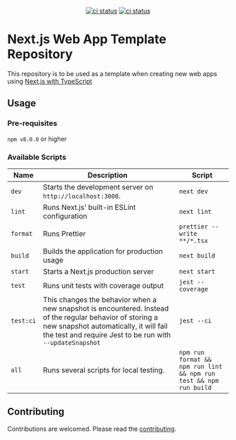 <p align="center">
  <a href="https://github.com/crs-k/next-web-app-template/actions"><img alt="ci status" src="https://github.com/crs-k/next-web-app-template/actions/workflows/ci.yml/badge.svg"></a>
  <a href="https://github.com/crs-k/next-web-app-template/actions"><img alt="ci status" src="https://github.com/crs-k/next-web-app-template/actions/workflows/codeql-analysis.yml/badge.svg"></a>
</p>

# Next.js Web App Template Repository

This repository is to be used as a template when creating new web apps using [Next.js with TypeScript](https://github.com/vercel/next.js/blob/canary/docs/basic-features/typescript.md)

## Usage

### Pre-requisites
`npm v8.0.0` or higher

### Available Scripts
| Name | Description | Script |
| ---- | ----------- | ------ |
| `dev` | Starts the development server on `http://localhost:3000`. | `next dev` |
| `lint` | Runs Next.js' built-in ESLint configuration | `next lint` |
| `format` | Runs Prettier | `prettier --write **/*.tsx` |
| `build` | Builds the application for production usage | `next build` |
| `start` | Starts a Next.js production server | `next start` |
| `test` | Runs unit tests with coverage output | `jest --coverage` |
| `test:ci` | This changes the behavior when a new snapshot is encountered. Instead of the regular behavior of storing a new snapshot automatically, it will fail the test and require Jest to be run with `--updateSnapshot` | `jest --ci` |
| `all` | Runs several scripts for local testing. | `npm run format && npm run lint && npm run test && npm run build` |

## Contributing
Contributions are welcomed. Please read the [contributing](https://github.com/crs-k/next-web-app-template/blob/main/CONTRIBUTING.md).
